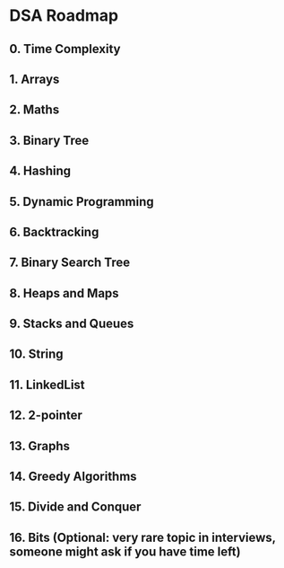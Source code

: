 # DSA Roadmap

## 0. Time Complexity

## 1. Arrays

## 2. Maths

## 3. Binary Tree

## 4. Hashing

## 5. Dynamic Programming

## 6. Backtracking

## 7. Binary Search Tree

## 8. Heaps and Maps

## 9. Stacks and Queues

## 10. String

## 11. LinkedList

## 12. 2-pointer

## 13. Graphs

## 14. Greedy Algorithms

## 15. Divide and Conquer

## 16. Bits (Optional: very rare topic in interviews, someone might ask if you have time left)

